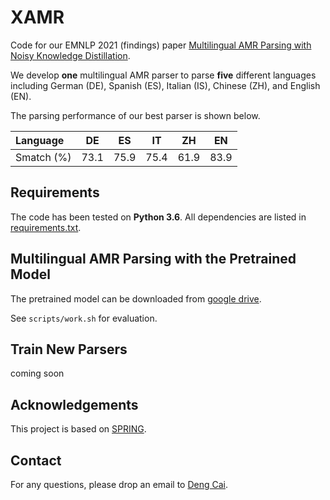 # XAMR
Code for our EMNLP 2021 (findings) paper [Multilingual AMR Parsing with Noisy Knowledge Distillation](https://arxiv.org/pdf/2109.15196.pdf).

We develop **one** multilingual AMR parser to parse **five** different languages including German (DE), Spanish (ES), Italian (IS), Chinese (ZH), and English (EN).

The parsing performance of our best parser is shown below.

| Language   | DE   | ES   | IT   | ZH   | EN   |
| :--------- | ---- | ---- | ---- | ---- | ---- |
| Smatch (%) | 73.1 | 75.9 | 75.4 | 61.9 | 83.9 |

## Requirements

The code has been tested on **Python 3.6**. All dependencies are listed in [requirements.txt](requirements.txt).

## Multilingual AMR Parsing with the Pretrained Model

The pretrained model can be downloaded from [google drive]().

See `scripts/work.sh` for evaluation.

## Train New Parsers

coming soon

## Acknowledgements

This project is based on [SPRING](https://github.com/SapienzaNLP/spring).

## Contact

For any questions, please drop an email to [Deng Cai](https://jcyk.github.io/).
